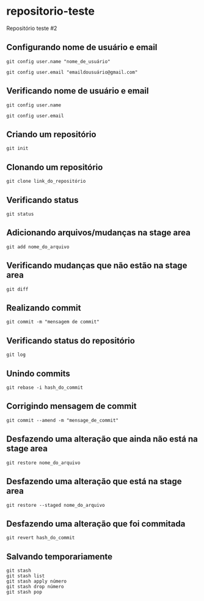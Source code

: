 # repositorio-teste
Repositório teste #2

## Configurando nome de usuário e email

```
git config user.name "nome_de_usuário"
```

```
git config user.email "emaildousuário@gmail.com"
```
## Verificando nome de usuário e email

```
git config user.name
```

```
git config user.email
```

## Criando um repositório

```
git init
```

## Clonando um repositório

```
git clone link_do_repositório
```

## Verificando status

```
git status
```

## Adicionando arquivos/mudanças na stage area

```
git add nome_do_arquivo
```

## Verificando mudanças que não estão na stage area

```
git diff
```

## Realizando commit

```
git commit -m "mensagem de commit"
```

## Verificando status do repositório

```
git log
```

## Unindo commits

```
git rebase -i hash_do_commit
```

## Corrigindo mensagem de commit

```
git commit --amend -m "mensage_de_commit"
```

## Desfazendo uma alteração que ainda não está na stage area

```
git restore nome_do_arquivo
```

## Desfazendo uma alteração que está na stage area

```
git restore --staged nome_do_arquivo
```

## Desfazendo uma alteração que foi commitada

```
git revert hash_do_commit
```

## Salvando temporariamente

```
git stash
git stash list
git stash apply número
git stash drop número
git stash pop
```
